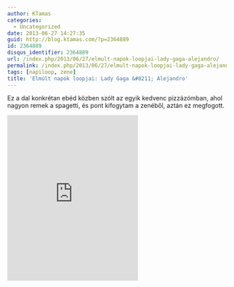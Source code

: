 ```yaml
---
author: KTamas
categories:
  - Uncategorized
date: 2013-06-27 14:27:35
guid: http://blog.ktamas.com/?p=2364889
id: 2364889
disqus_identifier: 2364889
url: /index.php/2013/06/27/elmult-napok-loopjai-lady-gaga-alejandro/
permalink: /index.php/2013/06/27/elmult-napok-loopjai-lady-gaga-alejandro/
tags: [napiloop, zene]
title: 'Elmúlt napok loopjai: Lady Gaga &#8211; Alejandro'
---
```


Ez a dal konkrétan ebéd közben szólt az egyik kedvenc pizzázómban, ahol nagyon remek a spagetti, és pont kifogytam a zenéből, aztán ez megfogott.

<iframe src="https://open.spotify.com/embed/track/3t4i2ZrrPcIZLgK7VNqD36" width="300" height="380" frameborder="0" allowtransparency="true" allow="encrypted-media"></iframe>
